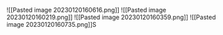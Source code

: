 ![[Pasted image 20230120160616.png]]
![[Pasted image 20230120160219.png]]
![[Pasted image 20230120160359.png]]
![[Pasted image 20230120160735.png]]S